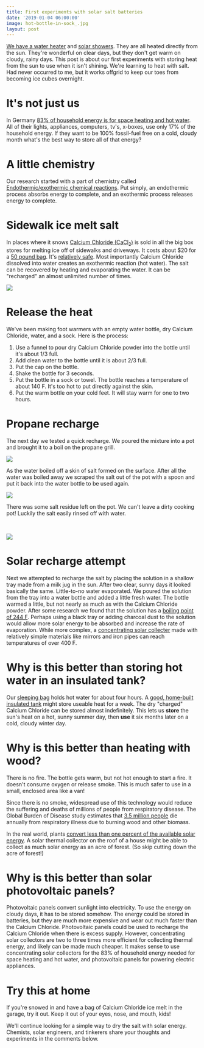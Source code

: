 ```yaml
---
title: First experiments with solar salt batteries
date: '2019-01-04 06:00:00'
image: hot-bottle-in-sock_.jpg
layout: post
---
```


[We have a water heater](https://reverdecer.annalisagross.com/2018/10/10/we-have-a-water-heater/) and [solar showers](https://reverdecer.annalisagross.com/2018/06/22/the-evolution-of-showering/). They are all heated directly from the sun. They're wonderful on clear days, but they don't get warm on cloudy, rainy days. This post is about our first experiments with storing heat from the sun to use when it isn't shining. We're learning to heat with salt. Had never occurred to me, but it works offgrid to keep our toes from becoming ice cubes overnight.


# It's not just us

In Germany [83% of household energy is for space heating and hot water](https://solar-heating-initiative.com/). All of their lights, appliances, computers, tv's, x-boxes, use only 17% of the household energy. If they want to be 100% fossil-fuel free on a cold, cloudy month what's the best way to store all of that energy?


# A little chemistry

Our research started with a part of chemistry called [Endothermic/exothermic chemical reactions](https://en.wikipedia.org/wiki/Thermal_energy_storage#Endothermic/exothermic_chemical_reactions). Put simply, an endothermic process absorbs energy to complete, and an exothermic process releases energy to complete.

# Sidewalk ice melt salt

In places where it snows [Calcium Chloride (CaCl<sub>2</sub>)](https://www.homedepot.com/p/BLANK-INDUSTRIES-LLC-BLANK-INDUSTRIES-LLC-7892/202590325) is sold in all the big box stores for melting ice off of sidewalks and driveways.  It costs about $20 for a [50 pound bag](https://www.lowes.com/pd/50-lbs-Fast-Acting-Calcium-Chloride-Ice-Melt/3540820).  It's [relatively safe](https://en.wikipedia.org/wiki/Calcium_chloride#Hazards).  Most importantly Calcium Chloride dissolved into water creates an exothermic reaction (hot water). The salt can be recovered by heating and evaporating the water. It can be "recharged" an almost unlimited number of times.

[![](/images/cacl2-pour_.jpg)](/images/cacl2-pour.jpg)
# Release the heat

We've been making foot warmers with an empty water bottle, dry Calcium Chloride, water, and a sock. Here is the process:

1. Use a funnel to pour dry Calcium Chloride powder into the bottle until it's about 1/3 full.
2. Add clean water to the bottle until it is about 2/3 full.
3. Put the cap on the bottle.
4. Shake the bottle for 3 seconds.
5. Put the bottle in a sock or towel.  The bottle reaches a temperature of about 140 F. It's too hot to put directly against the skin.
6. Put the warm bottle on your cold feet.  It will stay warm for one to two hours.


# Propane recharge

The next day we tested a quick recharge.  We poured the mixture into a pot and brought it to a boil on the propane grill. 

![](/images/cacl2-boil.gif)

As the water boiled off a skin of salt formed on the surface.  After all the water was boiled away we scraped the salt out of the pot with a spoon and put it back into the water bottle to be used again.

[![](/images/cacl2-recharged_.jpg)](/images/cacl2-recharged.jpg)

There was some salt residue left on the pot.  We can't leave a dirty cooking pot!  Luckily the salt easily rinsed off with water.

<br>

[![](/images/cacl2-tray_.jpg)](/images/cacl2-recharged.jpg)
# Solar recharge attempt

Next we attempted to recharge the salt by placing the solution in a shallow tray made from a milk jug in the sun.  After two clear, sunny days it looked basically the same. Little-to-no water evaporated. We poured the solution from the tray into a water bottle and added a little fresh water. The bottle warmed a little, but not nearly as much as with the Calcium Chloride powder.  After some research we found that the solution has a [boiling point of 244 F](http://www.tetrachemicals.com/getFile.asp?File_Content_ID=1138).  Perhaps using a black tray or adding charcoal dust to the solution would allow more solar energy to be absorbed and increase the rate of evaporation.  While more complex, a [concentrating solar collecter](https://www.builditsolar.com/Projects/Concentrating/concentrating.htm) made with relatively simple materials like mirrors and iron pipes can reach temperatures of over 400 F.


# Why is this better than storing hot water in an insulated tank?

Our [sleeping bag](https://reverdecer.annalisagross.com/2018/12/21/cooking-in-a-sleeping-bag/) holds hot water for about four hours. A [good, home-built insulated tank](https://www.builditsolar.com/Experimental/PEXColDHW/HeatLoss.htm#TheTest) might store useable heat for a week.  The dry "charged" Calcium Chloride can be stored almost indefinitely. This lets us **store** the sun's heat on a hot, sunny summer day, then **use** it six months later on a cold, cloudy winter day.


# Why is this better than heating with wood?

There is no fire.  The bottle gets warm, but not hot enough to start a fire. It doesn't consume oxygen or release smoke. This is much safer to use in a small, enclosed area like a van!

Since there is no smoke, widespread use of this technology would reduce the suffering and deaths of millions of people from respiratory disease. The Global Burden of Disease study estimates that [3.5 million people](https://www.nationalgeographic.com/environment/great-energy-challenge/2012/cookstove-smoke-is-largest-environmental-threat-global-health-study-finds/) die annually from respiratory illness due to burning wood and other biomass.

In the real world, plants [convert less than one percent of the available solar energy](https://en.wikipedia.org/wiki/Photosynthetic_efficiency).  A solar thermal collector on the roof of a house might be able to collect as much solar energy as an acre of forest. (So skip cutting down the acre of forest!)

# Why is this better than solar photovoltaic panels?

Photovoltaic panels convert sunlight into electricity.  To use the energy on cloudy days, it has to be stored somehow. The energy could be stored in batteries, but they are much more expensive and wear out much faster than the Calcium Chloride.  Photovoltaic panels could be used to recharge the Calcium Chloride when there is excess supply. However, concentrating solar collectors are two to three times more efficient for collecting thermal energy, and likely can be made much cheaper.  It makes sense to use concentrating solar collectors for the 83% of household energy needed for space heating and hot water, and photovoltaic panels for powering electric appliances.

# Try this at home

If you're snowed in and have a bag of Calcium Chloride ice melt in the garage, try it out.  Keep it out of your eyes, nose, and mouth, kids!

We'll continue looking for a simple way to dry the salt with solar energy. Chemists, solar engineers, and tinkerers share your thoughts and experiments in the comments below.
